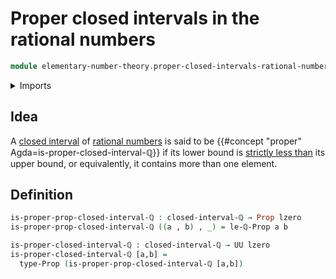 # Proper closed intervals in the rational numbers

```agda
module elementary-number-theory.proper-closed-intervals-rational-numbers where
```

<details><summary>Imports</summary>

```agda
open import elementary-number-theory.closed-intervals-rational-numbers
open import elementary-number-theory.strict-inequality-rational-numbers

open import foundation.dependent-pair-types
open import foundation.propositions
open import foundation.universe-levels
```

</details>

## Idea

A
[closed interval](elementary-number-theory.closed-intervals-rational-numbers.md)
of [rational numbers](elementary-number-theory.rational-numbers.md) is said to
be {{#concept "proper" Agda=is-proper-closed-interval-ℚ}} if its lower bound is
[strictly less than](elementary-number-theory.strict-inequality-rational-numbers.md)
its upper bound, or equivalently, it contains more than one element.

## Definition

```agda
is-proper-prop-closed-interval-ℚ : closed-interval-ℚ → Prop lzero
is-proper-prop-closed-interval-ℚ ((a , b) , _) = le-ℚ-Prop a b

is-proper-closed-interval-ℚ : closed-interval-ℚ → UU lzero
is-proper-closed-interval-ℚ [a,b] =
  type-Prop (is-proper-prop-closed-interval-ℚ [a,b])
```
